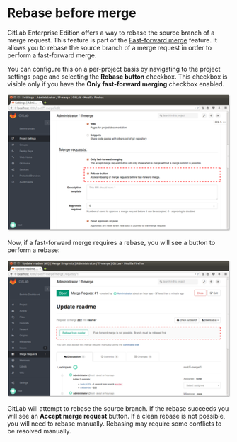 # Rebase before merge

GitLab Enterprise Edition offers a way to rebase the source branch of a merge request.
This feature is part of the [Fast-forward merge](ff_merge.md) feature.
It allows you to rebase the source branch of a merge request in order to perform a fast-forward merge.

You can configure this on a per-project basis by navigating to the project settings page and selecting the **Rebase button** checkbox.
This checkbox is visible only if you have the **Only fast-forward merging** checkbox enabled.

![Merge request settings](merge_request_settings.png)


Now, if a fast-forward merge requires a rebase, you will see a button to perform a rebase:

![Rebase request widget](rebase_request_widget.png)

GitLab will attempt to rebase the source branch. If the rebase succeeds you will see an **Accept merge request** button.
If a clean rebase is not possible, you will need to rebase manually.
Rebasing may require some conflicts to be resolved manually.

